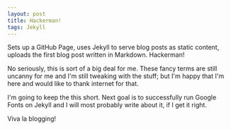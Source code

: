 ```yaml
---
layout: post
title: Hackerman!
tags: Jekyll 
---
```


Sets up a GitHub Page, uses Jekyll to serve blog posts as static content, uploads the first blog post written in Markdown. Hackerman!

<!--more-->

No seriously, this is sort of a big deal for me. These fancy terms are still uncanny for me and I'm still tweaking with the stuff; but I'm happy that I'm here and would like to thank internet for that.

I'm going to keep the this short. Next goal is to successfully run Google Fonts on Jekyll and I will most probably write about it, if I get it right.

Viva la blogging!